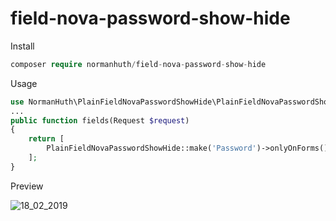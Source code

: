 # field-nova-password-show-hide
Install
```php
composer require normanhuth/field-nova-password-show-hide
```

Usage
```php
use NormanHuth\PlainFieldNovaPasswordShowHide\PlainFieldNovaPasswordShowHide;
...
public function fields(Request $request)
{
    return [
        PlainFieldNovaPasswordShowHide::make('Password')->onlyOnForms();
    ];
}
```

Preview

![18_02_2019](https://thumbs.gfycat.com/DrearyImperturbableDachshund-size_restricted.gif)
